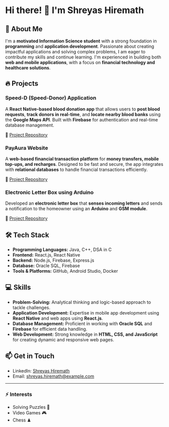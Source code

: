 # Hi there! 👋 I'm Shreyas Hiremath  

## 🚀 About Me  
I'm a **motivated Information Science student** with a strong foundation in **programming** and **application development**. Passionate about creating impactful applications and solving complex problems, I am eager to contribute my skills and continue learning. I'm experienced in building both **web and mobile applications**, with a focus on **financial technology and healthcare solutions**.  

## 🔥 Projects  
### **Speed-D (Speed-Donor) Application**  
A **React Native-based blood donation app** that allows users to **post blood requests**, **track donors in real-time**, and **locate nearby blood banks** using the **Google Maps API**. Built with **Firebase** for authentication and real-time database management.  

🔗 [Project Repository](https://github.com/shreyas-hiremath/Speed-D)  

### **PayAura Website**  
A **web-based financial transaction platform** for **money transfers, mobile top-ups, and recharges**. Designed to be fast and secure, the app integrates with **relational databases** to handle financial transactions efficiently.  

🔗 [Project Repository](https://github.com/shreyas-hiremath/PayAura)  

### **Electronic Letter Box using Arduino**  
Developed an **electronic letter box** that **senses incoming letters** and sends a notification to the homeowner using an **Arduino** and **GSM module**.  

🔗 [Project Repository](https://github.com/shreyas-hiremath/Arduino-Electronic-Letter-Box)  

## 🛠 Tech Stack  
- **Programming Languages:** Java, C++, DSA in C  
- **Frontend:** React.js, React Native  
- **Backend:** Node.js, Firebase, Express.js  
- **Database:** Oracle SQL, Firebase  
- **Tools & Platforms:** GitHub, Android Studio, Docker  

## 💻 Skills  
- **Problem-Solving:** Analytical thinking and logic-based approach to tackle challenges.  
- **Application Development:** Expertise in mobile app development using **React Native** and web apps using **React.js**.  
- **Database Management:** Proficient in working with **Oracle SQL** and **Firebase** for efficient data handling.  
- **Web Development:** Strong knowledge in **HTML, CSS, and JavaScript** for creating dynamic and responsive web pages.  

## 📫 Get in Touch  
- LinkedIn: [Shreyas Hiremath](https://linkedin.com/in/shreyas-hiremath)  
- Email: [shreyas.hiremath@example.com](mailto:shreyas.hiremath@example.com)  

---

### ⚡ Interests  
- Solving Puzzles 🧩  
- Video Games 🎮  
- Chess ♟  


<!---
Shreyas-Hiremath/Shreyas-Hiremath is a ✨ special ✨ repository because its `README.md` (this file) appears on your GitHub profile.
You can click the Preview link to take a look at your changes.
--->
